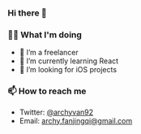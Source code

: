 ### Hi there 👋

### 👨‍💻 What I'm doing
- 🔭 I’m a freelancer
- 🌱 I’m currently learning React
- 🤔 I’m looking for iOS projects
### 📫 How to reach me
- Twitter: [@archyvan92](https://twitter.com/archyvan92)
- Email: [archy.fanjingqi@gmail.com](mailto:archy.fanjingqi@gmail.com)
